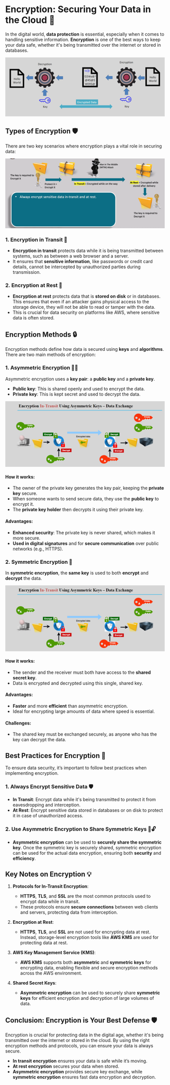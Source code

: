 # **Encryption: Securing Your Data in the Cloud** 🔐

In the digital world, **data protection** is essential, especially when it comes to handling sensitive information. **Encryption** is one of the best ways to keep your data safe, whether it's being transmitted over the internet or stored in databases.

![Asymmetric Encryption](images/encryption.png)

## **Types of Encryption** 🛡️

There are two key scenarios where encryption plays a vital role in securing data:

![Asymmetric Encryption](images/in-transit-vs-at-rest.png)

### **1. Encryption in Transit** 🔄

- **Encryption in transit** protects data while it is being transmitted between systems, such as between a web browser and a server.
- It ensures that **sensitive information**, like passwords or credit card details, cannot be intercepted by unauthorized parties during transmission.

### **2. Encryption at Rest** 💾

- **Encryption at rest** protects data that is **stored on disk** or in databases. This ensures that even if an attacker gains physical access to the storage device, they will not be able to read or tamper with the data.
- This is crucial for data security on platforms like AWS, where sensitive data is often stored.

## **Encryption Methods** 🔒

Encryption methods define how data is secured using **keys** and **algorithms**. There are two main methods of encryption:

### **1. Asymmetric Encryption** 🔑🔑

Asymmetric encryption uses a **key pair**: a **public key** and a **private key**.

- **Public key**: This is shared openly and used to encrypt the data.
- **Private key**: This is kept secret and used to decrypt the data.

![Asymmetric Encryption](images/asymmetric.png)

#### **How it works:**

- The owner of the private key generates the key pair, keeping the **private key** secure.
- When someone wants to send secure data, they use the **public key** to encrypt it.
- The **private key holder** then decrypts it using their private key.

#### **Advantages:**

- **Enhanced security**: The private key is never shared, which makes it more secure.
- **Used in digital signatures** and for **secure communication** over public networks (e.g., HTTPS).

### **2. Symmetric Encryption** 🔑

In **symmetric encryption**, the **same key** is used to both **encrypt** and **decrypt** the data.

![Symmetric Encryption](images/asymmetric.png)

#### **How it works:**

- The sender and the receiver must both have access to the **shared secret key**.
- Data is encrypted and decrypted using this single, shared key.

#### **Advantages:**

- **Faster** and more **efficient** than asymmetric encryption.
- Ideal for encrypting large amounts of data where speed is essential.

#### **Challenges:**

- The shared key must be exchanged securely, as anyone who has the key can decrypt the data.

## **Best Practices for Encryption** 🎯

To ensure data security, it’s important to follow best practices when implementing encryption.

### **1. Always Encrypt Sensitive Data** 🛡️

- **In Transit**: Encrypt data while it's being transmitted to protect it from eavesdropping and interception.
- **At Rest**: Encrypt sensitive data stored in databases or on disk to protect it in case of unauthorized access.

### **2. Use Asymmetric Encryption to Share Symmetric Keys** 🔑🔓

- **Asymmetric encryption** can be used to **securely share the symmetric key**. Once the symmetric key is securely shared, symmetric encryption can be used for the actual data encryption, ensuring both **security** and **efficiency**.

## **Key Notes on Encryption** 💡

1. **Protocols for In-Transit Encryption**:

   - **HTTPS**, **TLS**, and **SSL** are the most common protocols used to encrypt data while in transit.
   - These protocols ensure **secure connections** between web clients and servers, protecting data from interception.

2. **Encryption at Rest**:

   - **HTTPS**, **TLS**, and **SSL** are not used for encrypting data at rest. Instead, storage-level encryption tools like **AWS KMS** are used for protecting data at rest.

3. **AWS Key Management Service (KMS)**:

   - **AWS KMS** supports both **asymmetric** and **symmetric keys** for encrypting data, enabling flexible and secure encryption methods across the AWS environment.

4. **Shared Secret Keys**:
   - **Asymmetric encryption** can be used to securely share **symmetric keys** for efficient encryption and decryption of large volumes of data.

## **Conclusion: Encryption is Your Best Defense** 🛡️

Encryption is crucial for protecting data in the digital age, whether it's being transmitted over the internet or stored in the cloud. By using the right encryption methods and protocols, you can ensure your data is always secure.

- **In transit encryption** ensures your data is safe while it’s moving.
- **At rest encryption** secures your data when stored.
- **Asymmetric encryption** provides secure key exchange, while **symmetric encryption** ensures fast data encryption and decryption.
